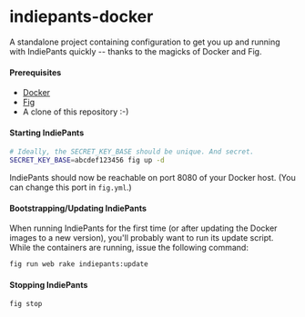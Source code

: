 # indiepants-docker

A standalone project containing configuration to get you up and running
with IndiePants quickly -- thanks to the magicks of Docker and Fig.


#### Prerequisites

* [Docker](https://docs.docker.com/installation/#installation)
* [Fig](http://www.fig.sh/)
* A clone of this repository :-)


#### Starting IndiePants

``` sh
# Ideally, the SECRET_KEY_BASE should be unique. And secret.
SECRET_KEY_BASE=abcdef123456 fig up -d
```

IndiePants should now be reachable on port 8080 of your Docker host.
(You can change this port in `fig.yml`.)


#### Bootstrapping/Updating IndiePants

When running IndiePants for the first time (or after updating the Docker images to
a new version), you'll probably want to run its update script. While the containers
are running, issue the following command:

``` sh
fig run web rake indiepants:update
```


#### Stopping IndiePants

``` sh
fig stop
```
